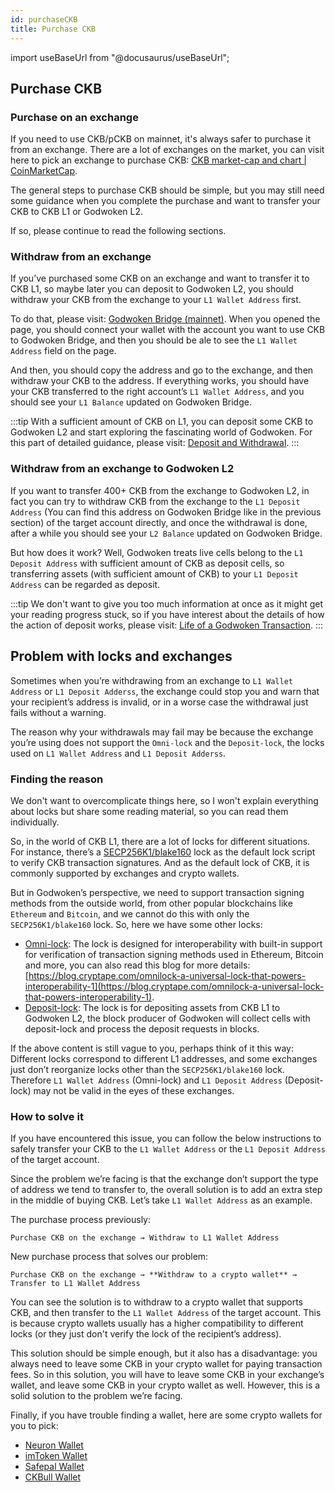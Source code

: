 ```yaml
---
id: purchaseCKB
title: Purchase CKB
---
```

import useBaseUrl from "@docusaurus/useBaseUrl";

## Purchase CKB

### Purchase on an exchange

If you need to use CKB/pCKB on mainnet, it's always safer to purchase it from an exchange. There are a lot of exchanges on the market, you can visit here to pick an exchange to purchase CKB: [CKB market-cap and chart | CoinMarketCap](https://coinmarketcap.com/currencies/nervos-network/markets/).

The general steps to purchase CKB should be simple, but you may still need some guidance when you complete the purchase and want to transfer your CKB to CKB L1 or Godwoken L2. 

If so, please continue to read the following sections.

### Withdraw from an exchange

If you’ve purchased some CKB on an exchange and want to transfer it to CKB L1, so maybe later you can deposit to Godwoken L2, you should withdraw your CKB from the exchange to your `L1 Wallet Address` first. 

To do that, please visit: [Godwoken Bridge (mainnet)](https://bridge.godwoken.io/). When you opened the page, you should connect your wallet with the account you want to use CKB to Godwoken Bridge, and then you should be ale to see the `L1 Wallet Address` field on the page. 

And then, you should copy the address and go to the exchange, and then withdraw your CKB to the address. If everything works, you should have your CKB transferred to the right account’s `L1 Wallet Address`, and you should see your `L1 Balance` updated on Godwoken Bridge.

:::tip
With a sufficient amount of CKB on L1, you can deposit some CKB to Godwoken L2 and start exploring the fascinating world of Godwoken. For this part of detailed guidance, please visit: [Deposit and Withdrawal](depAndWthd.md#deposit).
:::

### Withdraw from an exchange to Godwoken L2

If you want to transfer 400+ CKB from the exchange to Godwoken L2, in fact you can try to withdraw CKB from the exchange to the `L1 Deposit Address` (You can find this address on Godwoken Bridge like in the previous section) of the target account directly, and once the withdrawal is done, after a while you should see your `L2 Balance` updated on Godwoken Bridge. 

But how does it work? Well, Godwoken treats live cells belong to the `L1 Deposit Address` with sufficient amount of CKB as deposit cells, so transferring assets (with sufficient amount of CKB) to your `L1 Deposit Address` can be regarded as deposit.

:::tip
We don't want to give you too much information at once as it might get your reading progress stuck, so if you have interest about the details of how the action of deposit works, please visit: [Life of a Godwoken Transaction](https://github.com/godwokenrises/godwoken/blob/ad898e7a9821df3e627737d32865bec85bf1a753/docs/life_of_a_godwoken_transaction.md#deposit).
:::

## Problem with locks and exchanges

Sometimes when you’re withdrawing from an exchange to `L1 Wallet Address` or `L1 Deposit Adderss`, the exchange could stop you and warn that your recipient’s address is invalid, or in a worse case the withdrawal just fails without a warning.

The reason why your withdrawals may fail may be because the exchange you’re using does not support the `Omni-lock` and the `Deposit-lock`, the locks used on `L1 Wallet Address` and `L1 Deposit Adderss`.

### Finding the reason

We don't want to overcomplicate things here, so I won't explain everything about locks but share some reading material, so you can read them individually. 

So, in the world of CKB L1, there are a lot of locks for different situations. For instance, there’s a [SECP256K1/blake160](https://github.com/nervosnetwork/rfcs/blob/master/rfcs/0024-ckb-genesis-script-list/0024-ckb-genesis-script-list.md#secp256k1blake160) lock as the default lock script to verify CKB transaction signatures. And as the default lock of CKB, it is commonly supported by exchanges and crypto wallets.

But in Godwoken’s perspective, we need to support transaction signing methods from the outside world, from other popular blockchains like `Ethereum` and `Bitcoin`, and we cannot do this with only the `SECP256K1/blake160` lock. So, here we have some other locks:

- [Omni-lock](https://github.com/nervosnetwork/rfcs/blob/master/rfcs/0042-omnilock/0042-omnilock.md): The lock is designed for interoperability with built-in support for verification of transaction signing methods used in Ethereum, Bitcoin and more, you can also read this blog for more details: [https://blog.cryptape.com/omnilock-a-universal-lock-that-powers-interoperability-1](https://blog.cryptape.com/omnilock-a-universal-lock-that-powers-interoperability-1).
- [Deposit-lock](https://github.com/godwokenrises/godwoken/blob/ad898e7a9821df3e627737d32865bec85bf1a753/docs/deposit_and_withdrawal.md#deposit): The lock is for depositing assets from CKB L1 to Godwoken L2, the block producer of Godwoken will collect cells with deposit-lock and process the deposit requests in blocks.

If the above content is still vague to you, perhaps think of it this way: Different locks correspond to different L1 addresses, and some exchanges just don’t reorganize locks other than the `SECP256K1/blake160` lock. Therefore `L1 Wallet Address` (Omni-lock) and `L1 Deposit Address` (Deposit-lock) may not be valid in the eyes of these exchanges.

### How to solve it

If you have encountered this issue, you can follow the below instructions to safely transfer your CKB to the `L1 Wallet Address` or the `L1 Deposit Address` of the target account.

Since the problem we’re facing is that the exchange don’t support the type of address we tend to transfer to, the overall solution is to add an extra step in the middle of buying CKB. Let’s take `L1 Wallet Address` as an example. 

The purchase process previously:

```
Purchase CKB on the exchange → Withdraw to L1 Wallet Address
```

New purchase process that solves our problem:

```
Purchase CKB on the exchange → **Withdraw to a crypto wallet** → Transfer to L1 Wallet Address
```

You can see the solution is to withdraw to a crypto wallet that supports CKB, and then transfer to the `L1 Wallet Address` of the target account. This is because crypto wallets usually has a higher compatibility to different locks (or they just don't verify the lock of the recipient’s address).

This solution should be simple enough, but it also has a disadvantage: you always need to leave some CKB in your crypto wallet for paying transaction fees. So in this solution, you will have to leave some CKB in your exchange’s wallet, and leave some CKB in your crypto wallet as well. However, this is a solid solution to the problem we’re facing.

Finally, if you have trouble finding a wallet, here are some crypto wallets for you to pick:

- [Neuron Wallet](https://linktr.ee/NeuronWallet)
- [imToken Wallet](https://linktr.ee/Imtoken_Wallet)
- [Safepal Wallet](https://linktr.ee/Safepal_Wallet)
- [CKBull Wallet](https://linktr.ee/CKBullWallet)
